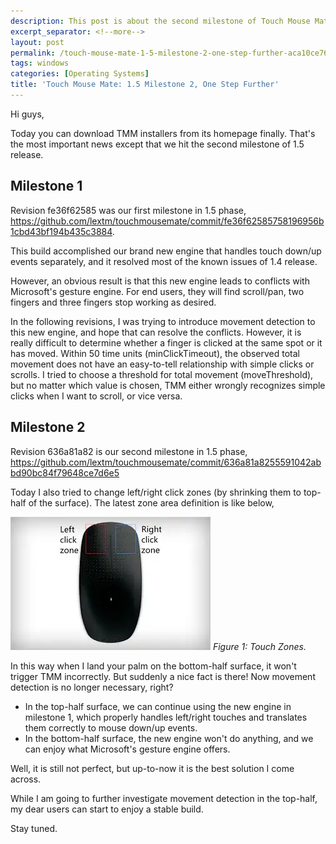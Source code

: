 ```yaml
---
description: This post is about the second milestone of Touch Mouse Mate 1.5.
excerpt_separator: <!--more-->
layout: post
permalink: /touch-mouse-mate-1-5-milestone-2-one-step-further-aca10ce76be9
tags: windows
categories: [Operating Systems]
title: 'Touch Mouse Mate: 1.5 Milestone 2, One Step Further'
---
```

Hi guys,

Today you can download TMM installers from its homepage finally. That's the most important news except that we hit the second milestone of 1.5 release.
<!--more-->

## Milestone 1

Revision fe36f62585 was our first milestone in 1.5 phase, https://github.com/lextm/touchmousemate/commit/fe36f62585758196956b1cbd43bf194b435c3884.

This build accomplished our brand new engine that handles touch down/up events separately, and it resolved most of the known issues of 1.4 release.

However, an obvious result is that this new engine leads to conflicts with Microsoft's gesture engine. For end users, they will find scroll/pan, two fingers and three fingers stop working as desired.

In the following revisions, I was trying to introduce movement detection to this new engine, and hope that can resolve the conflicts. However, it is really difficult to determine whether a finger is clicked at the same spot or it has moved. Within 50 time units (minClickTimeout), the observed total movement does not have an easy-to-tell relationship with simple clicks or scrolls. I tried to choose a threshold for total movement (moveThreshold), but no matter which value is chosen, TMM either wrongly recognizes simple clicks when I want to scroll, or vice versa.

## Milestone 2

Revision 636a81a82 is our second milestone in 1.5 phase, https://github.com/lextm/touchmousemate/commit/636a81a8255591042abbd90bc84f79648ce7d6e5

Today I also tried to change left/right click zones (by shrinking them to top-half of the surface). The latest zone area definition is like below,

![img-description](/images/touch-mouse-zones.png)
_Figure 1: Touch Zones._

In this way when I land your palm on the bottom-half surface, it won't trigger TMM incorrectly. But suddenly a nice fact is there! Now movement detection is no longer necessary, right?

* In the top-half surface, we can continue using the new engine in milestone 1, which properly handles left/right touches and translates them correctly to mouse down/up events.
* In the bottom-half surface, the new engine won't do anything, and we can enjoy what Microsoft's gesture engine offers.

Well, it is still not perfect, but up-to-now it is the best solution I come across.

While I am going to further investigate movement detection in the top-half, my dear users can start to enjoy a stable build.

Stay tuned.
